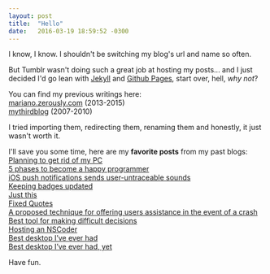 ```yaml
---
layout: post
title:  "Hello"
date:   2016-03-19 18:59:52 -0300
---
```

I know, I know. I shouldn't be switching my blog's url and name so often.

But Tumblr wasn't doing such a great job at hosting my posts... and I just decided I'd go lean with [Jekyll](http://jekyllrb.com) and [Github Pages](https://pages.github.com), start over, hell, _why not_?

You can find my previous writings here:  
[mariano.zerously.com](http://mariano.zerously.com) (2013-2015)  
[mythirdblog](http://mythirdblog.wordpress.com) (2007-2010)

I tried importing them, redirecting them, renaming them and honestly, it just wasn't worth it.

I'll save you some time, here are my **favorite posts** from my past blogs:  
[Planning to get rid of my PC](https://mythirdblog.wordpress.com/2009/04/25/planning-to-get-rid-of-my-pc/)  
[5 phases to become a happy programmer](https://mythirdblog.wordpress.com/2009/11/18/5-phases-to-become-a-happy-programer/)  
[iOS push notifications sends user-untraceable sounds](http://mariano.zerously.com/post/18906826372/ios-push-notifications-sends-user-untraceable)  
[Keeping badges updated](http://mariano.zerously.com/post/20670689934/keeping-badges-updated)  
[Just this](http://mariano.zerously.com/post/31202489835/just-this)  
[Fixed Quotes](http://mariano.zerously.com/post/28497816299/fixed-quotes)  
[A proposed technique for offering users assistance in the event of a crash](http://mariano.zerously.com/post/57244969720/a-proposed-technique-for-offering-users-assistance)  
[Best tool for making difficult decisions](http://mariano.zerously.com/post/57612023714/best-tool-for-making-difficult-decisions)  
[Hosting an NSCoder](http://mariano.zerously.com/post/66670579060/hosting-an-nscoder)  
[Best desktop I’ve ever had](http://mariano.zerously.com/post/67763971947/best-desktop-ive-ever-had)  
[Best desktop I’ve ever had, yet](http://mariano.zerously.com/post/88906173465/best-desktop-ive-ever-had-yet)

Have fun.